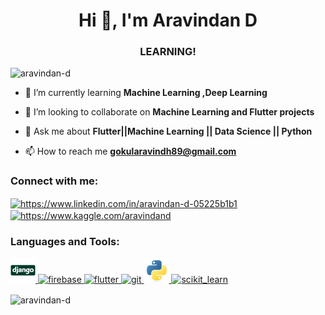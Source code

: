 <h1 align="center">Hi 👋, I'm Aravindan D</h1>
<h3 align="center"> LEARNING!</h3>

<p align="left"> <img src="https://komarev.com/ghpvc/?username=aravindan-d&label=Profile%20views&color=0e75b6&style=flat" alt="aravindan-d" /> </p>

- 🌱 I’m currently learning **Machine Learning ,Deep Learning**

- 👯 I’m looking to collaborate on **Machine Learning and Flutter projects**

- 💬 Ask me about **Flutter||Machine Learning || Data Science || Python**

- 📫 How to reach me **gokularavindh89@gmail.com**

<h3 align="left">Connect with me:</h3>
<p align="left">
<a href="https://linkedin.com/in/https://www.linkedin.com/in/aravindan-d-05225b1b1" target="blank"><img align="center" src="https://raw.githubusercontent.com/rahuldkjain/github-profile-readme-generator/master/src/images/icons/Social/linked-in-alt.svg" alt="https://www.linkedin.com/in/aravindan-d-05225b1b1 " height="30" width="40" /></a>
<a href="https://kaggle.com/https://www.kaggle.com/aravindand" target="blank"><img align="center" src="https://raw.githubusercontent.com/rahuldkjain/github-profile-readme-generator/master/src/images/icons/Social/kaggle.svg" alt="https://www.kaggle.com/aravindand" height="30" width="40" /></a>
</p>

<h3 align="left">Languages and Tools:</h3>
<p align="left"> <a href="https://www.djangoproject.com/" target="_blank"> <img src="https://raw.githubusercontent.com/devicons/devicon/master/icons/django/django-original.svg" alt="django" width="40" height="40"/> </a> <a href="https://firebase.google.com/" target="_blank"> <img src="https://www.vectorlogo.zone/logos/firebase/firebase-icon.svg" alt="firebase" width="40" height="40"/> </a> <a href="https://flutter.dev" target="_blank"> <img src="https://www.vectorlogo.zone/logos/flutterio/flutterio-icon.svg" alt="flutter" width="40" height="40"/> </a> <a href="https://git-scm.com/" target="_blank"> <img src="https://www.vectorlogo.zone/logos/git-scm/git-scm-icon.svg" alt="git" width="40" height="40"/> </a> <a href="https://www.python.org" target="_blank"> <img src="https://raw.githubusercontent.com/devicons/devicon/master/icons/python/python-original.svg" alt="python" width="40" height="40"/> </a> <a href="https://scikit-learn.org/" target="_blank"> <img src="https://upload.wikimedia.org/wikipedia/commons/0/05/Scikit_learn_logo_small.svg" alt="scikit_learn" width="40" height="40"/> </a> </p>

<p><img align="center" src="https://github-readme-stats.vercel.app/api/top-langs?username=aravindan-d&show_icons=true&locale=en&layout=compact" alt="aravindan-d" /></p>
